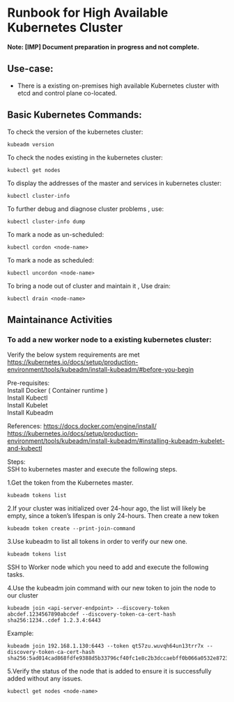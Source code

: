 <h1 id="runbook-for-high-available-kubernetes-cluster">Runbook for High Available Kubernetes Cluster</h1>
<p><strong>Note: [IMP] Document preparation in progress and not complete.</strong></p>
<h2 id="use-case">Use-case:</h2>
<ul>
<li>There is a existing on-premises high available Kubernetes cluster  with etcd and control plane co-located.</li>
</ul>
<h2 id="basic-kubernetes-commands">Basic Kubernetes Commands:</h2>
<p>To check the version of the kubernetes cluster:</p>
<pre><code>kubeadm version
</code></pre>
<p>To check the nodes existing in the kubernetes cluster:</p>
<pre><code>kubectl get nodes
</code></pre>
<p>To display the addresses of the master and services in kubernetes cluster:</p>
<pre><code>kubectl cluster-info
</code></pre>
<p>To further debug and diagnose cluster problems , use:</p>
<pre><code>kubectl cluster-info dump
</code></pre>
<p>To mark a node as un-scheduled:</p>
<pre><code>kubectl cordon &lt;node-name&gt;
</code></pre>
<p>To mark a node as scheduled:</p>
<pre><code>kubectl uncordon &lt;node-name&gt;
</code></pre>
<p>To bring a node out of cluster and maintain it , Use drain:</p>
<pre><code>kubectl drain &lt;node-name&gt;
</code></pre>
<h2 id="maintainance-activities">Maintainance Activities</h2>
<h3 id="to-add-a-new-worker-node-to-a-existing-kubernetes-cluster">To add a new worker node to a existing kubernetes cluster:</h3>
<p>Verify the below system requirements are met<br>
<a href="https://kubernetes.io/docs/setup/production-environment/tools/kubeadm/install-kubeadm/#before-you-begin">https://kubernetes.io/docs/setup/production-environment/tools/kubeadm/install-kubeadm/#before-you-begin</a></p>
<p>Pre-requisites:<br>
Install Docker ( Container runtime )<br>
Install Kubectl<br>
Install Kubelet<br>
Install Kubeadm</p>
<p>References: <a href="https://docs.docker.com/engine/install/">https://docs.docker.com/engine/install/</a><br>
<a href="https://kubernetes.io/docs/setup/production-environment/tools/kubeadm/install-kubeadm/#installing-kubeadm-kubelet-and-kubectl">https://kubernetes.io/docs/setup/production-environment/tools/kubeadm/install-kubeadm/#installing-kubeadm-kubelet-and-kubectl</a></p>
<p>Steps:<br>
SSH to kubernetes master and execute the following steps.</p>
<p>1.Get the token from the Kubernetes master.</p>
<pre><code>kubeadm tokens list
</code></pre>
<p>2.If your cluster was initialized over 24-hour ago, the list will likely be empty, since a token’s lifespan is only 24-hours. Then create a new token</p>
<pre><code>kubeadm token create --print-join-command
</code></pre>
<p>3.Use kubeadm to list all tokens in order to verify our new one.</p>
<pre><code>kubeadm tokens list
</code></pre>
<p>SSH to Worker node which you need to add and execute the following tasks.</p>
<p>4.Use the kubeadm join command with our new token to join the node to our cluster</p>
<pre class=" language-shell"><code class="prism  language-shell">kubeadm join &lt;api-server-endpoint&gt; --discovery-token abcdef.1234567890abcdef --discovery-token-ca-cert-hash sha256:1234..cdef 1.2.3.4:6443
</code></pre>
<p>Example:</p>
<pre><code>kubeadm join 192.168.1.130:6443 --token qt57zu.wuvqh64un13trr7x --discovery-token-ca-cert-hash sha256:5ad014cad868fdfe9388d5b33796cf40fc1e8c2b3dccaebff0b066a0532e8723
</code></pre>
<p>5.Verify the status of the node that is added to ensure it is successfully added without any issues.</p>
<pre><code>kubectl get nodes &lt;node-name&gt;
</code></pre>

